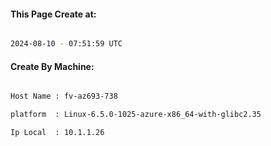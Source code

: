 
   
#### This Page Create at:

```bash

2024-08-10 - 07:51:59 UTC

```

#### Create By Machine:

```bash

Host Name : fv-az693-738

platform  : Linux-6.5.0-1025-azure-x86_64-with-glibc2.35

Ip Local  : 10.1.1.26

```

